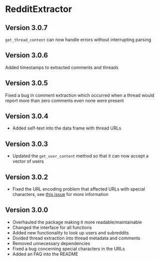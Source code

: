 # RedditExtractor

## Version 3.0.7

`get_thread_content` can now handle errors without interrupting parsing

## Version 3.0.6

Added timestamps to extracted comments and threads

## Version 3.0.5

Fixed a bug in comment extraction which occurred when a thread would report more than zero comments even none were present

## Version 3.0.4

* Added self-text into the data frame with thread URLs

## Version 3.0.3

* Updated the `get_user_content` method so that it can now accept a vector of users

## Version 3.0.2

* Fixed the URL encoding problem that affected URLs with special characters, see [this issue](https://github.com/ivan-rivera/RedditExtractor/issues/17) for more information

## Version 3.0.0

* Overhauled the package making it more readable/maintainable
* Changed the interface for all functions
* Added new functionality to look up users and subreddits
* Divided thread extraction into thread metadata and comments
* Removed unnecessary dependencies
* Fixed a bug concerning special characters in the URLs
* Added an FAQ into the README
